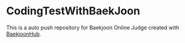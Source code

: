 # CodingTestWithBaekJoon
This is a auto push repository for Baekjoon Online Judge created with [BaekjoonHub](https://github.com/BaekjoonHub/BaekjoonHub). 
